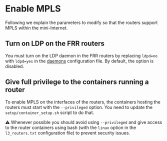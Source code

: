# Enable MPLS

Following we explain the parameters to modify so that the routers support MPLS within the mini-Internet.

## Turn on LDP on the FRR routers

You must turn on the LDP daemon in the FRR routers by replacing
`ldpd=no` with `ldpd=yes` in the [daemons](https://github.com/nsg-ethz/mini_internet_project/blob/master/platform/config/daemons) configuration file. By default, the option is disabled.

## Give full privilege to the containers running a router

To enable MPLS on the interfaces of the routers, the containers hosting the routers must start with the `--privileged` option.
You need to update the `setup/container_setup.sh` script to do that. 

:warning: Whenever possible you should avoid using `--privileged` and give access to the router containers using bash (with the `linux` option in the `l3_routers.txt` configuration file) to prevent security issues.
